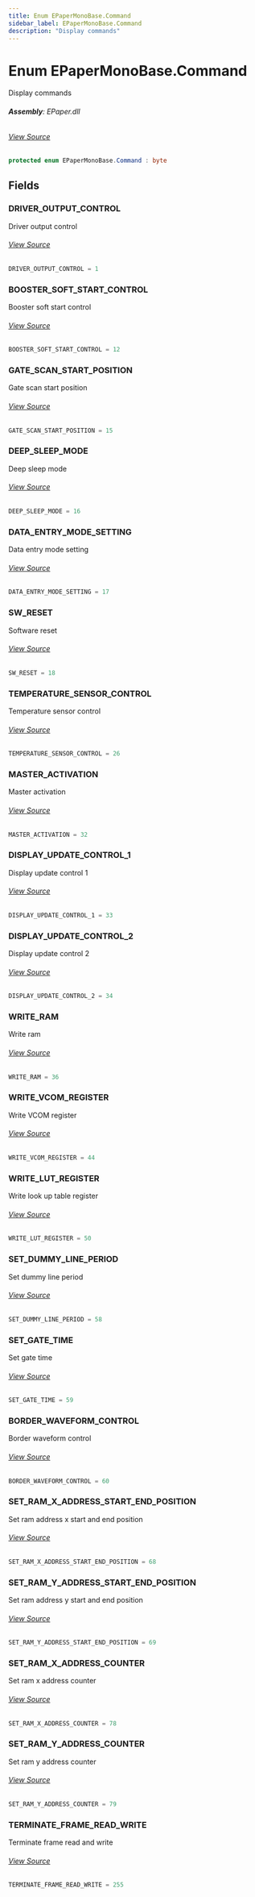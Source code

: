 ```yaml
---
title: Enum EPaperMonoBase.Command
sidebar_label: EPaperMonoBase.Command
description: "Display commands"
---
```

# Enum EPaperMonoBase.Command
Display commands

###### **Assembly**: EPaper.dll
###### [View Source](https://github.com/WildernessLabs/Meadow.Foundation.git/blob/develop/Source/Meadow.Foundation.Peripherals/Displays.ePaper/Driver/EPaperMonoBase.cs#L349)
```csharp title="Declaration"
protected enum EPaperMonoBase.Command : byte
```
## Fields
### DRIVER_OUTPUT_CONTROL
Driver output control
###### [View Source](https://github.com/WildernessLabs/Meadow.Foundation.git/blob/develop/Source/Meadow.Foundation.Peripherals/Displays.ePaper/Driver/EPaperMonoBase.cs#L354)
```csharp title="Declaration"
DRIVER_OUTPUT_CONTROL = 1
```
### BOOSTER_SOFT_START_CONTROL
Booster soft start control
###### [View Source](https://github.com/WildernessLabs/Meadow.Foundation.git/blob/develop/Source/Meadow.Foundation.Peripherals/Displays.ePaper/Driver/EPaperMonoBase.cs#L358)
```csharp title="Declaration"
BOOSTER_SOFT_START_CONTROL = 12
```
### GATE_SCAN_START_POSITION
Gate scan start position
###### [View Source](https://github.com/WildernessLabs/Meadow.Foundation.git/blob/develop/Source/Meadow.Foundation.Peripherals/Displays.ePaper/Driver/EPaperMonoBase.cs#L362)
```csharp title="Declaration"
GATE_SCAN_START_POSITION = 15
```
### DEEP_SLEEP_MODE
Deep sleep mode
###### [View Source](https://github.com/WildernessLabs/Meadow.Foundation.git/blob/develop/Source/Meadow.Foundation.Peripherals/Displays.ePaper/Driver/EPaperMonoBase.cs#L366)
```csharp title="Declaration"
DEEP_SLEEP_MODE = 16
```
### DATA_ENTRY_MODE_SETTING
Data entry mode setting
###### [View Source](https://github.com/WildernessLabs/Meadow.Foundation.git/blob/develop/Source/Meadow.Foundation.Peripherals/Displays.ePaper/Driver/EPaperMonoBase.cs#L370)
```csharp title="Declaration"
DATA_ENTRY_MODE_SETTING = 17
```
### SW_RESET
Software reset
###### [View Source](https://github.com/WildernessLabs/Meadow.Foundation.git/blob/develop/Source/Meadow.Foundation.Peripherals/Displays.ePaper/Driver/EPaperMonoBase.cs#L374)
```csharp title="Declaration"
SW_RESET = 18
```
### TEMPERATURE_SENSOR_CONTROL
Temperature sensor control
###### [View Source](https://github.com/WildernessLabs/Meadow.Foundation.git/blob/develop/Source/Meadow.Foundation.Peripherals/Displays.ePaper/Driver/EPaperMonoBase.cs#L378)
```csharp title="Declaration"
TEMPERATURE_SENSOR_CONTROL = 26
```
### MASTER_ACTIVATION
Master activation
###### [View Source](https://github.com/WildernessLabs/Meadow.Foundation.git/blob/develop/Source/Meadow.Foundation.Peripherals/Displays.ePaper/Driver/EPaperMonoBase.cs#L382)
```csharp title="Declaration"
MASTER_ACTIVATION = 32
```
### DISPLAY_UPDATE_CONTROL_1
Display update control 1
###### [View Source](https://github.com/WildernessLabs/Meadow.Foundation.git/blob/develop/Source/Meadow.Foundation.Peripherals/Displays.ePaper/Driver/EPaperMonoBase.cs#L386)
```csharp title="Declaration"
DISPLAY_UPDATE_CONTROL_1 = 33
```
### DISPLAY_UPDATE_CONTROL_2
Display update control 2
###### [View Source](https://github.com/WildernessLabs/Meadow.Foundation.git/blob/develop/Source/Meadow.Foundation.Peripherals/Displays.ePaper/Driver/EPaperMonoBase.cs#L390)
```csharp title="Declaration"
DISPLAY_UPDATE_CONTROL_2 = 34
```
### WRITE_RAM
Write ram
###### [View Source](https://github.com/WildernessLabs/Meadow.Foundation.git/blob/develop/Source/Meadow.Foundation.Peripherals/Displays.ePaper/Driver/EPaperMonoBase.cs#L394)
```csharp title="Declaration"
WRITE_RAM = 36
```
### WRITE_VCOM_REGISTER
Write VCOM register
###### [View Source](https://github.com/WildernessLabs/Meadow.Foundation.git/blob/develop/Source/Meadow.Foundation.Peripherals/Displays.ePaper/Driver/EPaperMonoBase.cs#L398)
```csharp title="Declaration"
WRITE_VCOM_REGISTER = 44
```
### WRITE_LUT_REGISTER
Write look up table register
###### [View Source](https://github.com/WildernessLabs/Meadow.Foundation.git/blob/develop/Source/Meadow.Foundation.Peripherals/Displays.ePaper/Driver/EPaperMonoBase.cs#L402)
```csharp title="Declaration"
WRITE_LUT_REGISTER = 50
```
### SET_DUMMY_LINE_PERIOD
Set dummy line period
###### [View Source](https://github.com/WildernessLabs/Meadow.Foundation.git/blob/develop/Source/Meadow.Foundation.Peripherals/Displays.ePaper/Driver/EPaperMonoBase.cs#L406)
```csharp title="Declaration"
SET_DUMMY_LINE_PERIOD = 58
```
### SET_GATE_TIME
Set gate time
###### [View Source](https://github.com/WildernessLabs/Meadow.Foundation.git/blob/develop/Source/Meadow.Foundation.Peripherals/Displays.ePaper/Driver/EPaperMonoBase.cs#L410)
```csharp title="Declaration"
SET_GATE_TIME = 59
```
### BORDER_WAVEFORM_CONTROL
Border waveform control
###### [View Source](https://github.com/WildernessLabs/Meadow.Foundation.git/blob/develop/Source/Meadow.Foundation.Peripherals/Displays.ePaper/Driver/EPaperMonoBase.cs#L414)
```csharp title="Declaration"
BORDER_WAVEFORM_CONTROL = 60
```
### SET_RAM_X_ADDRESS_START_END_POSITION
Set ram address x start and end position
###### [View Source](https://github.com/WildernessLabs/Meadow.Foundation.git/blob/develop/Source/Meadow.Foundation.Peripherals/Displays.ePaper/Driver/EPaperMonoBase.cs#L418)
```csharp title="Declaration"
SET_RAM_X_ADDRESS_START_END_POSITION = 68
```
### SET_RAM_Y_ADDRESS_START_END_POSITION
Set ram address y start and end position
###### [View Source](https://github.com/WildernessLabs/Meadow.Foundation.git/blob/develop/Source/Meadow.Foundation.Peripherals/Displays.ePaper/Driver/EPaperMonoBase.cs#L422)
```csharp title="Declaration"
SET_RAM_Y_ADDRESS_START_END_POSITION = 69
```
### SET_RAM_X_ADDRESS_COUNTER
Set ram x address counter
###### [View Source](https://github.com/WildernessLabs/Meadow.Foundation.git/blob/develop/Source/Meadow.Foundation.Peripherals/Displays.ePaper/Driver/EPaperMonoBase.cs#L426)
```csharp title="Declaration"
SET_RAM_X_ADDRESS_COUNTER = 78
```
### SET_RAM_Y_ADDRESS_COUNTER
Set ram y address counter
###### [View Source](https://github.com/WildernessLabs/Meadow.Foundation.git/blob/develop/Source/Meadow.Foundation.Peripherals/Displays.ePaper/Driver/EPaperMonoBase.cs#L430)
```csharp title="Declaration"
SET_RAM_Y_ADDRESS_COUNTER = 79
```
### TERMINATE_FRAME_READ_WRITE
Terminate frame read and write
###### [View Source](https://github.com/WildernessLabs/Meadow.Foundation.git/blob/develop/Source/Meadow.Foundation.Peripherals/Displays.ePaper/Driver/EPaperMonoBase.cs#L434)
```csharp title="Declaration"
TERMINATE_FRAME_READ_WRITE = 255
```
